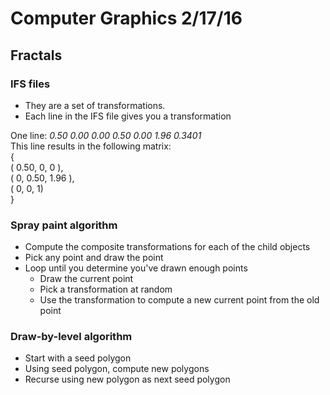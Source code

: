 # Computer Graphics 2/17/16
## Fractals
### IFS files

* They are a set of transformations.  
* Each line in the IFS file gives you a transformation

One line: *0.50 0.00 0.00 0.50 0.00 1.96 0.3401*  
This line results in the following matrix:  
{  
( 0.50, 0, 0 ),  
( 0, 0.50, 1.96 ),  
( 0, 0, 1)  
}

### Spray paint algorithm
* Compute the composite transformations for each of the child objects
* Pick any point and draw the point
* Loop until you determine you've drawn enough points
  * Draw the current point
  * Pick a transformation at random
  * Use the transformation to compute a new current point from the old point

### Draw-by-level algorithm
* Start with a seed polygon
* Using seed polygon, compute new polygons
* Recurse using new polygon as next seed polygon